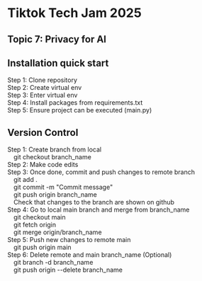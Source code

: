 # Tiktok Tech Jam 2025
## Topic 7: Privacy for AI

## Installation quick start
Step 1: Clone repository<br>
Step 2: Create virtual env<br>
Step 3: Enter virtual env<br>
Step 4: Install packages from requirements.txt<br>
Step 5: Ensure project can be executed (main.py)<br>

## Version Control
Step 1: Create branch from local<br>
&emsp;git checkout branch_name<br>
Step 2: Make code edits<br>
Step 3: Once done, commit and push changes to remote branch<br>
&emsp;git add .<br>
&emsp;git commit -m "Commit message"<br>
&emsp;git push origin branch_name<br>
&emsp;Check that changes to the branch are shown on github<br>
Step 4: Go to local main branch and merge from branch_name<br>
&emsp;git checkout main<br>
&emsp;git fetch origin<br>
&emsp;git merge origin/branch_name<br>
Step 5: Push new changes to remote main<br>
&emsp;git push origin main<br>
Step 6: Delete remote and main branch_name (Optional)<br>
&emsp;git branch -d branch_name<br>
&emsp;git push origin --delete branch_name<br>